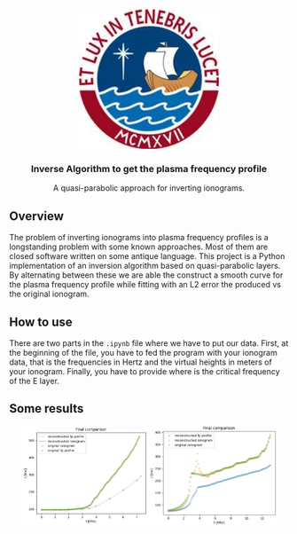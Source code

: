 <div align="center">
  <img src="logo.jpg" alt="Plasma Frequency Profile" width="50%" />
  <h3>Inverse Algorithm to get the plasma frequency profile</h3>

  A quasi-parabolic approach for inverting ionograms.
 
</div>

## Overview
The problem of inverting ionograms into plasma frequency profiles is a longstanding problem with some known approaches. Most of them are closed software written on some antique language. This project is a Python implementation of an inversion algorithm based on quasi-parabolic layers. By alternating between these we are able the construct a smooth curve for the plasma frequency profile while fitting with an L2 error the produced vs the original ionogram.

## How to use
There are two parts in the `.ipynb` file where we have to put our data. First, at the beginning of the file, you have to fed the program with your ionogram data, that is the frequencies in Hertz and the virtual heights in meters of your ionogram. Finally, you have to provide where is the critical frequency of the E layer.

## Some results
<p align="center">
  <img src="correct1.png" alt="Image 1" width="45%"/>
  <img src="correct2.png" alt="Image 2" width="45%"/>
</p>
